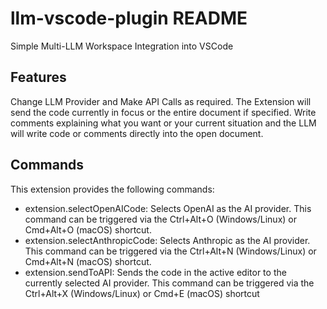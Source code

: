 # llm-vscode-plugin README

Simple Multi-LLM Workspace Integration into VSCode

## Features

Change LLM Provider and Make API Calls as required.
The Extension will send the code currently in focus or the entire document if specified.
Write comments explaining what you want or your current situation and the LLM will write code or comments directly into the open document.

## Commands

This extension provides the following commands:

- extension.selectOpenAICode: Selects OpenAI as the AI provider. This command can be triggered via the Ctrl+Alt+O (Windows/Linux) or Cmd+Alt+O (macOS) shortcut.
- extension.selectAnthropicCode: Selects Anthropic as the AI provider. This command can be triggered via the Ctrl+Alt+N (Windows/Linux) or Cmd+Alt+N (macOS) shortcut.
- extension.sendToAPI: Sends the code in the active editor to the currently selected AI provider. This command can be triggered via the Ctrl+Alt+X (Windows/Linux) or Cmd+E (macOS) shortcut
